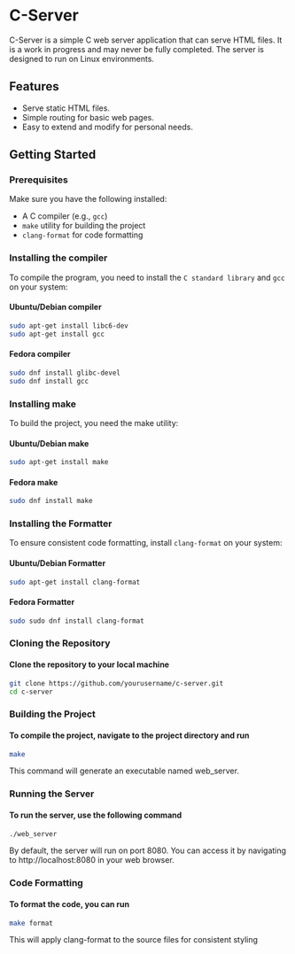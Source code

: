 # C-Server

C-Server is a simple C web server application that can serve HTML files. It is a work in progress and may never be fully completed. The server is designed to run on Linux environments.

## Features

- Serve static HTML files.
- Simple routing for basic web pages.
- Easy to extend and modify for personal needs.

## Getting Started

### Prerequisites

Make sure you have the following installed:

- A C compiler (e.g., `gcc`)
- `make` utility for building the project
- `clang-format` for code formatting

### Installing the compiler

To compile the program, you need to install the `C standard library` and `gcc` on your system:

#### Ubuntu/Debian compiler

```bash
sudo apt-get install libc6-dev
sudo apt-get install gcc
```

#### Fedora compiler

```bash
sudo dnf install glibc-devel
sudo dnf install gcc
```

### Installing make

To build the project, you need the make utility:

#### Ubuntu/Debian make

```bash
sudo apt-get install make
```

#### Fedora make

```bash
sudo dnf install make
```

### Installing the Formatter

To ensure consistent code formatting, install `clang-format` on your system:

#### Ubuntu/Debian Formatter

```bash
sudo apt-get install clang-format
```

#### Fedora Formatter

```bash
sudo sudo dnf install clang-format
```

### Cloning the Repository

#### Clone the repository to your local machine

```bash
git clone https://github.com/yourusername/c-server.git
cd c-server
```

### Building the Project

#### To compile the project, navigate to the project directory and run

```bash
make
```

This command will generate an executable named web_server.

### Running the Server

#### To run the server, use the following command

```bash
./web_server
```

By default, the server will run on port 8080. You can access it by navigating to http://localhost:8080 in your web browser.

### Code Formatting

#### To format the code, you can run

```bash
make format
```

This will apply clang-format to the source files for consistent styling